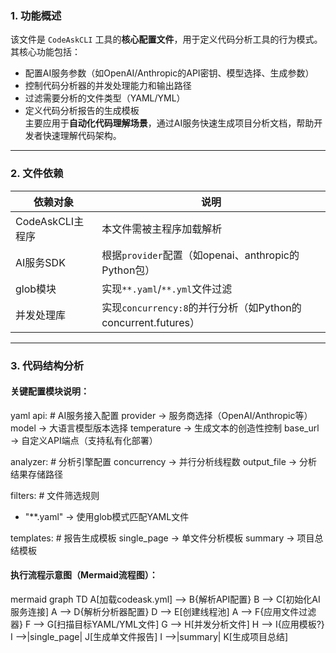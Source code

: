 ### 1. 功能概述  
该文件是 `CodeAskCLI` 工具的**核心配置文件**，用于定义代码分析工具的行为模式。其核心功能包括：  
- 配置AI服务参数（如OpenAI/Anthropic的API密钥、模型选择、生成参数）  
- 控制代码分析器的并发处理能力和输出路径  
- 过滤需要分析的文件类型（YAML/YML）  
- 定义代码分析报告的生成模板  
主要应用于**自动化代码理解场景**，通过AI服务快速生成项目分析文档，帮助开发者快速理解代码架构。

---

### 2. 文件依赖  
| 依赖对象 | 说明 |
|---------|------|
| CodeAskCLI主程序 | 本文件需被主程序加载解析 |
| AI服务SDK | 根据`provider`配置（如openai、anthropic的Python包） |
| glob模块 | 实现`**.yaml`/`**.yml`文件过滤 |
| 并发处理库 | 实现`concurrency:8`的并行分析（如Python的concurrent.futures） |

---

### 3. 代码结构分析  

#### 关键配置模块说明：
yaml
api:            # AI服务接入配置
  provider      → 服务商选择（OpenAI/Anthropic等）
  model         → 大语言模型版本选择
  temperature   → 生成文本的创造性控制
  base_url      → 自定义API端点（支持私有化部署）

analyzer:       # 分析引擎配置
  concurrency   → 并行分析线程数
  output_file   → 分析结果存储路径

filters:        # 文件筛选规则
  - "**.yaml"   → 使用glob模式匹配YAML文件

templates:      # 报告生成模板
  single_page   → 单文件分析模板
  summary       → 项目总结模板


#### 执行流程示意图（Mermaid流程图）：
mermaid
graph TD
    A[加载codeask.yml] --> B{解析API配置}
    B --> C[初始化AI服务连接]
    A --> D{解析分析器配置}
    D --> E[创建线程池]
    A --> F{应用文件过滤器}
    F --> G[扫描目标YAML/YML文件]
    G --> H[并发分析文件]
    H --> I{应用模板?}
    I -->|single_page| J[生成单文件报告]
    I -->|summary| K[生成项目总结]
